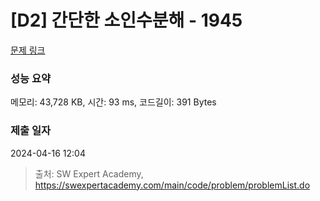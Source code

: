 # [D2] 간단한 소인수분해 - 1945 

[문제 링크](https://swexpertacademy.com/main/code/problem/problemDetail.do?contestProbId=AV5Pl0Q6ANQDFAUq) 

### 성능 요약

메모리: 43,728 KB, 시간: 93 ms, 코드길이: 391 Bytes

### 제출 일자

2024-04-16 12:04



> 출처: SW Expert Academy, https://swexpertacademy.com/main/code/problem/problemList.do